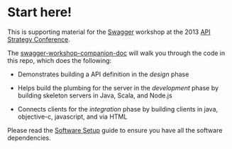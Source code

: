 # Start here!

This is supporting material for the [Swagger](https://developers.helloreverb.com/swagger/) workshop at the 2013 [API Strategy Conference](https://developers.helloreverb.com/swagger/).

The [swagger-workshop-companion-doc](https://github.com/fehguy/apistrat/raw/master/swagger-workshop-companion-doc.pdf) will walk you through the code in this repo, which does the following:

* Demonstrates building a API definition in the _design_ phase

* Helps build the plumbing for the server in the _development_ phase by building skeleton servers in Java, Scala, and Node.js

* Connects clients for the _integration_ phase by building clients in java, objective-c, javascript, and via HTML

Please read the [Software Setup](https://github.com/fehguy/apistrat/raw/master/software-setup.pdf) guide to ensure you have all the software dependencies.